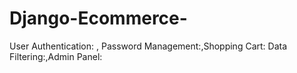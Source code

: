 # Django-Ecommerce-
User Authentication: , Password Management:,Shopping Cart: Data Filtering:,Admin Panel:
